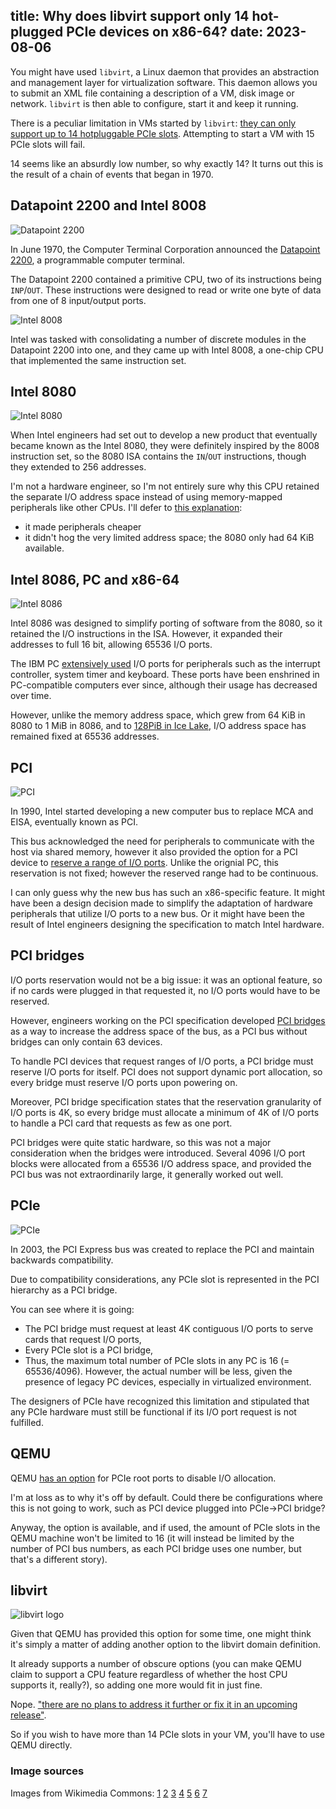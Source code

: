 title: Why does libvirt support only 14 hot-plugged PCIe devices on x86-64?
date: 2023-08-06
----
You might have used `libvirt`, a Linux daemon that provides an abstraction
and management layer for virtualization software. This daemon allows you
to submit an XML file containing a description of a VM, disk image or network.
`libvirt` is then able to configure, start it and keep it running.

There is a peculiar limitation in VMs started by `libvirt`:
[they can only support up to 14 hotpluggable PCIe slots](https://bugzilla.redhat.com/show_bug.cgi?id=1408810).
Attempting to start a VM with 15 PCIe slots will fail.

14 seems like an absurdly low number, so why exactly 14? It turns out
this is the result of a chain of events that began in 1970.

## Datapoint 2200 and Intel 8008

![Datapoint 2200](dp2200.jpg)

In June 1970, the Computer Terminal Corporation announced
the [Datapoint 2200](https://en.wikipedia.org/wiki/Datapoint_2200), a programmable
computer terminal.

The Datapoint 2200 contained a primitive CPU, two of its instructions being `INP`/`OUT`.
These instructions were designed to read or write one byte of data from one
of 8 input/output ports.

![Intel 8008](8008.jpg)

Intel was tasked with consolidating a number of discrete modules in the Datapoint 2200
into one, and they came up with Intel 8008, a one-chip CPU that implemented the same
instruction set.

## Intel 8080

![Intel 8080](8080.jpg)

When Intel engineers had set out to develop a new product that eventually became
known as the Intel 8080, they were definitely inspired by the 8008 instruction set,
so the 8080 ISA contains the `IN`/`OUT` instructions, though they extended to 256
addresses.

I'm not a hardware engineer, so I'm not entirely sure why this CPU retained the
separate I/O address space instead of using memory-mapped peripherals like other CPUs.
I'll defer to [this explanation](https://retrocomputing.stackexchange.com/a/25528):
- it made peripherals cheaper
- it didn't hog the very limited address space; the 8080 only had 64 KiB available.

## Intel 8086, PC and x86-64

![Intel 8086](8086.jpg)

Intel 8086 was designed to simplify porting of software from the 8080, so it retained
the I/O instructions in the ISA. However, it expanded their addresses to full 16 bit,
allowing 65536 I/O ports.

The IBM PC [extensively used](https://en.wikipedia.org/wiki/Input/output_base_address)
I/O ports for peripherals such as the interrupt controller, system timer and keyboard.
These ports have been enshrined in PC-compatible computers ever since, although
their usage has decreased over time.

However, unlike the memory address space, which grew from 64 KiB in 8080 to 1 MiB in 8086,
and to [128PiB in Ice Lake](https://en.wikipedia.org/wiki/Intel_5-level_paging), I/O address
space has remained fixed at 65536 addresses.

## PCI

![PCI](pci.jpg)

In 1990, Intel started developing a new computer bus to replace MCA and EISA,
eventually known as PCI.

This bus acknowledged the need for peripherals to communicate with the host via shared
memory, however it also provided the option for a PCI device to [reserve a range
of I/O ports](https://en.wikipedia.org/wiki/Peripheral_Component_Interconnect#PCI_address_spaces).
Unlike the orignial PC, this reservation is not fixed; however the reserved
range had to be continuous.

I can only guess why the new bus has such an x86-specific feature. It might have
been a design decision made to simplify the adaptation of hardware peripherals
that utilize I/O ports to a new bus. Or it might have been the result of Intel
engineers designing the specification to match Intel hardware.

## PCI bridges

I/O ports reservation would not be a big issue: it was an optional feature,
so if no cards were plugged in that requested it, no I/O ports would have
to be reserved.

However, engineers working on the PCI specification developed
[PCI bridges](https://cds.cern.ch/record/551427/files/cer-2308933.pdf)
as a way to increase the address space of the bus, as a PCI bus without bridges
can only contain 63 devices.

To handle PCI devices that request ranges of I/O ports, a PCI bridge
must reserve I/O ports for itself. PCI does not support dynamic port allocation,
so every bridge must reserve I/O ports upon powering on.

Moreover, PCI bridge specification states that the reservation granularity
of I/O ports is 4K, so every bridge must allocate a minimum of 4K of I/O ports
to handle a PCI card that requests as few as one port.

PCI bridges were quite static hardware, so this was not a major consideration
when the bridges were introduced. Several 4096 I/O port blocks were allocated
from a 65536 I/O address space, and provided the PCI bus was not extraordinarily
large, it generally worked out well.

## PCIe

![PCIe](pcie.jpg)

In 2003, the PCI Express bus was created to replace the PCI and maintain
backwards compatibility.

Due to compatibility considerations, any PCIe slot is represented in the PCI
hierarchy as a PCI bridge.

You can see where it is going:
- The PCI bridge must request at least 4K contiguous I/O ports to serve cards
  that request I/O ports,
- Every PCIe slot is a PCI bridge,
- Thus, the maximum total number of PCIe slots in any PC is 16 (= 65536/4096).
  However, the actual number will be less, given the presence of legacy PC devices,
  especially in virtualized environment.

The designers of PCIe have recognized this limitation and stipulated that any
PCIe hardware must still be functional if its I/O port request is not fulfilled.

## QEMU

QEMU [has an option](https://patchwork.kernel.org/project/qemu-devel/patch/1501964858-5159-5-git-send-email-zuban32s@gmail.com/#20795751)
for PCIe root ports to disable I/O allocation.

I'm at loss as to why it's off by default. Could there be configurations where
this is not going to work, such as PCI device plugged into PCIe->PCI bridge?

Anyway, the option is available, and if used, the amount of PCIe slots
in the QEMU machine won't be limited to 16 (it will instead be limited by the number
of PCI bus numbers, as each PCI bridge uses one number, but that's a different
story).

## libvirt

![libvirt logo](libvirt.png)

Given that QEMU has provided this option for some time, one might think
it's simply a matter of adding another option to the libvirt domain definition.

It already supports a number of obscure options (you can make QEMU claim to
support a CPU feature regardless of whether the host CPU supports it, really?), so
adding one more would fit in just fine.

Nope. ["there are no plans to address it further or fix it in an upcoming release"](https://bugzilla.redhat.com/show_bug.cgi?id=1408810).

So if you wish to have more than 14 PCIe slots in your VM, you'll have to use
QEMU directly.

### Image sources

Images from Wikimedia Commons:
[1](https://commons.wikimedia.org/wiki/File:Intel_8080_open-closed.jpg)
[2](https://commons.wikimedia.org/wiki/File:Datapoint2200img.jpg)
[3](https://commons.wikimedia.org/wiki/File:Intel_8080_open-closed.jpg)
[4](https://commons.wikimedia.org/wiki/File:Intel_C8086.jpg)
[5](https://commons.wikimedia.org/wiki/File:PCI_Slots_Digon3.JPG)
[6](https://commons.wikimedia.org/wiki/File:PCI-E_%26_PCI_slots_on_DFI_LanParty_nF4_SLI-DR_20050531.jpg)
[7](https://commons.wikimedia.org/wiki/File:Libvirt_logo.svg)
